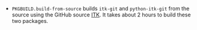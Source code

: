 * `PKGBUILD.build-from-source` builds `itk-git` and `python-itk-git` from the source using the GitHub source [ITK](https://github.com/InsightSoftwareConsortium/ITK/). It takes about 2 hours to build these two packages.